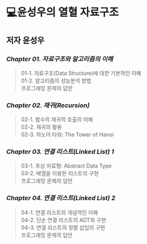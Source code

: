 # 💻윤성우의 열혈 자료구조
## 저자 윤성우
### _Chapter 01. 자료구조와 알고리즘의 이해_
> 01-1. 자료구조(Data Structure)에 대한 기본적인 이해<br/> 01-2. 알고리즘의 성능분석 방법 <br/> 프로그래밍 문제의 답안

### _Chapter 02. 재귀(Recursion)_
> 02-1. 함수의 재귀적 호출의 이해 <br/> 02-2. 재귀의 활용 <br/> 02-3. 하노이 타워: The Tower of Hanoi

### _Chapter 03. 연결 리스트(Linked List) 1_
> 03-1. 추상 자료형: Abstract Data Type <br/> 03-2. 배열을 이용한 리스트의 구현 <br/> 프로그래밍 문제의 답안

### _Chapter 04. 연결 리스트(Linked List) 2_
> 04-1. 연결 리스트의 개념적인 이해 <br/> 04-2. 단순 연결 리스트의 ADT와 구현 <br/> 04-3. 연결 리스트의 정렬 삽입의 구현 <br/> 프로그래밍 문제의 답안
